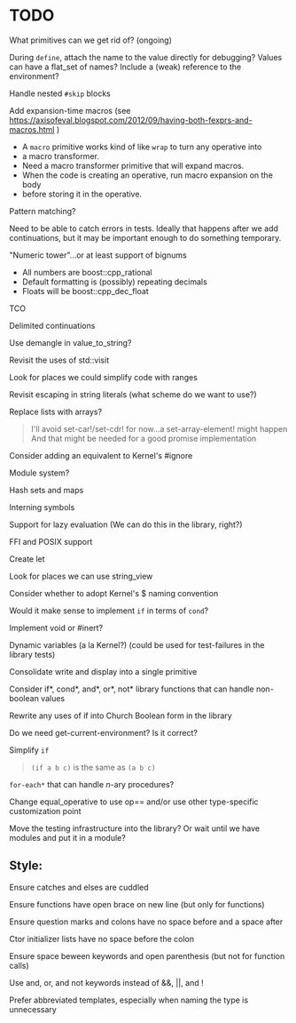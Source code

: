 # TODO

What primitives can we get rid of? (ongoing)

During `define`, attach the name to the value directly for debugging?
Values can have a flat_set of names?
Include a (weak) reference to the environment?

Handle nested `#skip` blocks

Add expansion-time macros (see https://axisofeval.blogspot.com/2012/09/having-both-fexprs-and-macros.html )

* A `macro` primitive works kind of like `wrap` to turn any operative into
* a macro transformer.
* Need a macro transformer primitive that will expand macros.
* When the code is creating an operative, run macro expansion on the body
* before storing it in the operative.

Pattern matching?

Need to be able to catch errors in tests. Ideally that happens after we add
continuations, but it may be important enough to do something temporary.

"Numeric tower"...or at least support of bignums

* All numbers are boost::cpp_rational
* Default formatting is (possibly) repeating decimals
* Floats will be boost::cpp_dec_float

TCO

Delimited continuations

Use demangle in value_to_string?

Revisit the uses of std::visit

Look for places we could simplify code with ranges

Revisit escaping in string literals (what scheme do we want to use?)

Replace lists with arrays?

> I'll avoid set-car!/set-cdr! for now...a set-array-element! might happen
> And that might be needed for a good promise implementation

Consider adding an equivalent to Kernel's #ignore

Module system?

Hash sets and maps

Interning symbols

Support for lazy evaluation (We can do this in the library, right?)

FFI and POSIX support

Create let

Look for places we can use string_view

Consider whether to adopt Kernel's $ naming convention

Would it make sense to implement `if` in terms of `cond`?

Implement void or #inert?

Dynamic variables (a la Kernel?) (could be used for test-failures in the library tests)

Consolidate write and display into a single primitive

Consider if*, cond*, and*, or*, not* library functions that can handle
non-boolean values

Rewrite any uses of if into Church Boolean form in the library

Do we need get-current-environment? Is it correct?

Simplify `if`

> `(if a b c)` is the same as `(a b c)`

`for-each*` that can handle *n*-ary procedures?

Change equal_operative to use op== and/or use other type-specific customization point

Move the testing infrastructure into the library?
Or wait until we have modules and put it in a module?

## Style:

Ensure catches and elses are cuddled

Ensure functions have open brace on new line (but only for functions)

Ensure question marks and colons have no space before and a space after

Ctor initializer lists have no space before the colon

Ensure space beween keywords and open parenthesis (but not for function calls)

Use and, or, and not keywords instead of &&, ||, and !

Prefer abbreviated templates, especially when naming the type is unnecessary